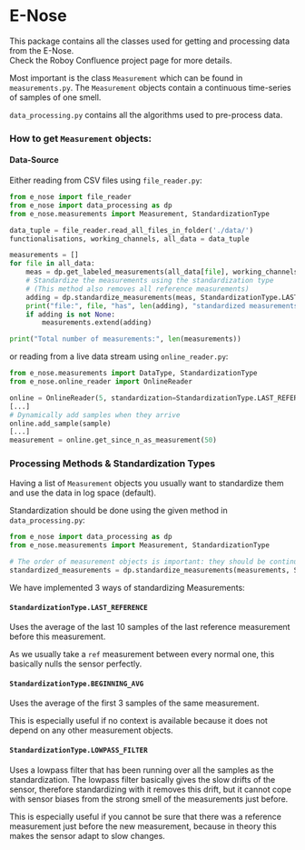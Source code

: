 # E-Nose

This package contains all the classes used for getting and processing data from the E-Nose.  
Check the Roboy Confluence project page for more details.

Most important is the class `Measurement` which can be found in `measurements.py`.
The `Measurement` objects contain a continuous time-series of samples of one smell.

`data_processing.py` contains all the algorithms used to pre-process data.

### How to get `Measurement` objects:

#### Data-Source
Either reading from CSV files using `file_reader.py`:
```python
from e_nose import file_reader
from e_nose import data_processing as dp
from e_nose.measurements import Measurement, StandardizationType

data_tuple = file_reader.read_all_files_in_folder('./data/')
functionalisations, working_channels, all_data = data_tuple

measurements = []
for file in all_data:
    meas = dp.get_labeled_measurements(all_data[file], working_channels, functionalisations)
    # Standardize the measurements using the standardization type
    # (This method also removes all reference measurements)
    adding = dp.standardize_measurements(meas, StandardizationType.LAST_REFERENCE)
    print("file:", file, "has", len(adding), "standardized measurements")
    if adding is not None:
        measurements.extend(adding)

print("Total number of measurements:", len(measurements))
```

or reading from a live data stream using `online_reader.py`:
```python
from e_nose.measurements import DataType, StandardizationType
from e_nose.online_reader import OnlineReader

online = OnlineReader(5, standardization=StandardizationType.LAST_REFERENCE)
[...]
# Dynamically add samples when they arrive
online.add_sample(sample)
[...]
measurement = online.get_since_n_as_measurement(50)
```


### Processing Methods & Standardization Types

Having a list of `Measurement` objects you usually want to standardize them and use the data in log space (default).

Standardization should be done using the given method in `data_processing.py`:
```python
from e_nose import data_processing as dp
from e_nose.measurements import Measurement, StandardizationType

# The order of measurement objects is important: they should be continuous.
standardized_measurements = dp.standardize_measurements(measurements, StandardizationType.LAST_REFERENCE)
```

We have implemented 3 ways of standardizing Measurements:

#### `StandardizationType.LAST_REFERENCE`
Uses the average of the last 10 samples of the last reference measurement before this measurement.

As we usually take a `ref` measurement between every normal one, this basically nulls the sensor perfectly.

#### `StandardizationType.BEGINNING_AVG`
Uses the average of the first 3 samples of the same measurement.

This is especially useful if no context is available because it does not depend on any other measurement objects.

#### `StandardizationType.LOWPASS_FILTER`
Uses a lowpass filter that has been running over all the samples as the standardization.
The lowpass filter basically gives the slow drifts of the sensor, therefore standardizing with it removes this drift,
but it cannot cope with sensor biases from the strong smell of the measurements just before.

This is especially useful if you cannot be sure that there was a reference measurement just before the new measurement,
because in theory this makes the sensor adapt to slow changes.
